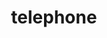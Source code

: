 ---
layout: smileys&emotion
title: telephone
emoji: telephone
permalink: ☎.html
image: assets/img/3moji/telephone.png
---